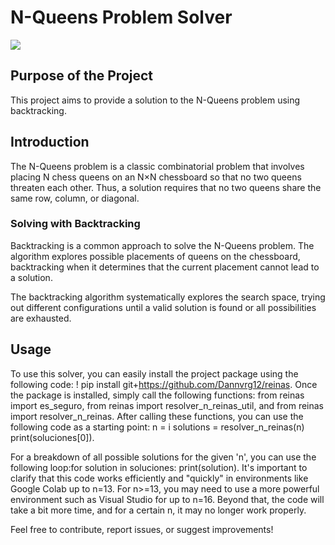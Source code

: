 # N-Queens Problem Solver

![](http://github.com/Dannvrg12/reinas/blob/main/reinas/reinas.jpeg)

## Purpose of the Project

This project aims to provide a solution to the N-Queens problem using backtracking.

## Introduction

The N-Queens problem is a classic combinatorial problem that involves placing N chess queens on an N×N chessboard so that no two queens threaten each other. Thus, a solution requires that no two queens share the same row, column, or diagonal.

### Solving with Backtracking

Backtracking is a common approach to solve the N-Queens problem. The algorithm explores possible placements of queens on the chessboard, backtracking when it determines that the current placement cannot lead to a solution.

The backtracking algorithm systematically explores the search space, trying out different configurations until a valid solution is found or all possibilities are exhausted.

## Usage

To use this solver, you can easily install the project package using the following code: ! pip install git+https://github.com/Dannvrg12/reinas. Once the package is installed, simply call the following functions: from reinas import es_seguro, from reinas import resolver_n_reinas_util, and from reinas import resolver_n_reinas. After calling these functions, you can use the following code as a starting point: n = i solutions = resolver_n_reinas(n) print(soluciones[0]).

For a breakdown of all possible solutions for the given 'n', you can use the following loop:for solution in soluciones:
    print(solution).
    It's important to clarify that this code works efficiently and "quickly" in environments like Google Colab up to n=13. For n>=13, you may need to use a more powerful environment such as Visual Studio for up to n=16. Beyond that, the code will take a bit more time, and for a certain n, it may no longer work properly.

Feel free to contribute, report issues, or suggest improvements!
